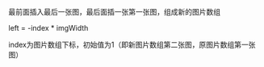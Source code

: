 最前面插入最后一张图，最后面插一张第一张图，组成新的图片数组

left = -index * imgWidth

index为图片数组下标，初始值为1（即新图片数组第二张图，原图片数组第一张图）


